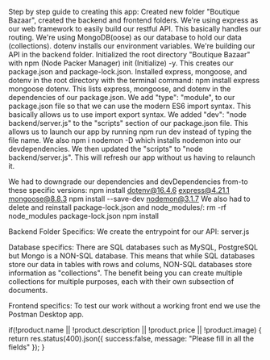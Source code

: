 Step by step guide to creating this app:
Created new folder "Boutique Bazaar", created the backend and frontend folders.
We're using express as our web framework to easily build our restful API. This basically handles our routing. We're using MongoDB(oose) as our database to hold our data (collections). dotenv installs our environment variables.
We're building our API in the backend folder.
Initialized the root directory "Boutique Bazaar" with npm (Node Packer Manager) init (Initialize) -y. This creates our package.json and package-lock.json.
Installed express, mongoose, and dotenv in the root directory with the terminal command: npm install express mongoose dotenv. This lists express, mongoose, and dotenv in the dependencies of our package.json.
We add "type": "module", to our package.json file so that we can use the modern ES6 import syntax. This basically allows us to use import export syntax.
We added "dev": "node backend/server.js" to the "scripts" section of our package.json file. This allows us to launch our app by running npm run dev instead of typing the file name.
We also npm i nodemon -D which installs nodemon into our devdependencies. We then updated the "scripts" to "node backend/server.js". This will refresh our app without us having to relaunch it.

We had to downgrade our dependencies and devDependencies from-to these specific versions:
npm install dotenv@16.4.6 express@4.21.1 mongoose@8.8.3
npm install --save-dev nodemon@3.1.7
We also had to delete and reinstall package-lock.json and node_modules/:
rm -rf node_modules package-lock.json
npm install


Backend Folder Specifics:
We create the entrypoint for our API: server.js

Database specifics:
There are SQL databases such as MySQL, PostgreSQL but Mongo is a NON-SQL database. This means that while SQL databases store our data in tables with rows and colums, NON-SQL databases store information as "collections". The benefit being you can create multiple collections for multiple purposes, each with their own subsection of documents.

Frontend specifics:
To test our work without a working front end we use the Postman Desktop app.

if(!product.name || !product.description || !product.price || !product.image) {
        return res.status(400).json({ success:false, message: "Please fill in all the fields" });
    }

